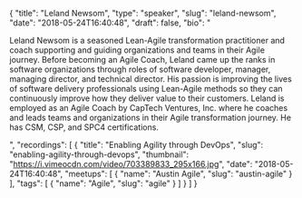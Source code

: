 {
  "title": "Leland Newsom",
  "type": "speaker",
  "slug": "leland-newsom",
  "date": "2018-05-24T16:40:48",
  "draft": false,
  "bio": "<p>Leland Newsom is a seasoned Lean-Agile transformation practitioner and coach supporting and guiding organizations and teams in their Agile journey. Before becoming an Agile Coach, Leland came up the ranks in software organizations through roles of software developer, manager, managing director, and technical director. His passion is improving the lives of software delivery professionals using Lean-Agile methods so they can continuously improve how they deliver value to their customers. Leland is employed as an Agile Coach by CapTech Ventures, Inc. where he coaches and leads teams and organizations in their Agile transformation journey. He has CSM, CSP, and SPC4 certifications.</p>",
  "recordings": [
    {
      "title": "Enabling Agility through DevOps",
      "slug": "enabling-agility-through-devops",
      "thumbnail": "https://i.vimeocdn.com/video/703389833_295x166.jpg",
      "date": "2018-05-24T16:40:48",
      "meetups": [
        {
          "name": "Austin Agile",
          "slug": "austin-agile"
        }
      ],
      "tags": [
        {
          "name": "Agile",
          "slug": "agile"
        }
      ]
    }
  ]
}
